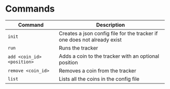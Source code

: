 # Commands
| Command                    | Description                                                              |
|----------------------------|--------------------------------------------------------------------------|
| `init`                     | Creates a json config file for the tracker if one does not already exist |
| `run`                      | Runs the tracker                                                         |
| `add <coin_id> <position>` | Adds a coin to the tracker with an optional position                     |
| `remove <coin_id>`         | Removes a coin from the tracker                                          |
| `list`                     | Lists all the coins in the config file                                   |
